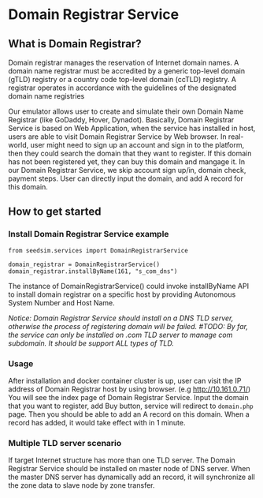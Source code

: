 
# Domain Registrar Service

## What is Domain Registrar?

Domain registrar manages the reservation of Internet domain names. A domain name registrar must be accredited by a generic top-level domain (gTLD) registry or a country code top-level domain (ccTLD) registry. A registrar operates in accordance with the guidelines of the designated domain name registries

Our emulator allows user to create and simulate their own Domain Name Registrar (like GoDaddy, Hover, Dynadot). Basically, Domain Registrar Service is based on Web Application, when the service has installed in host, users are able to visit Domain Registrar Service by Web browser. In real-world, user might need to sign up an account and sign in to the platform, then they could search the domain that they want to register. If this domain has not been registered yet, they can buy this domain and mangage it. In our Domain Registrar Service, we skip account sign up/in, domain check, payment steps. User can directly input the domain, and add A record for this domain.

## How to get started

### Install Domain Registrar Service example

```
from seedsim.services import DomainRegistrarService

domain_registrar = DomainRegistrarService()
domain_registrar.installByName(161, "s_com_dns")

```

The instance of DomainRegistrarService() could invoke installByName API to install domain registrar on a specific host by providing Autonomous System Number and Host Name.

*Notice: Domain Registrar Service should install on a DNS TLD server, otherwise the process of registering domain will be failed. #TODO: By far, the service can only be installed on .com TLD server to manage com subdomain. It should be support ALL types of TLD.*


### Usage

After installation and docker container cluster is up, user can visit the IP address of Domain Registrar host by using browser. (e.g http://10.161.0.71/) You will see the index page of Domain Registrar Service. Input the domain that you want to register, add Buy button, service will redirect to ```domain.php``` page. Then you should be able to add an A record on this domain. When a record has added, it would take effect with in 1 minute.

### Multiple TLD server scenario

If target Internet structure has more than one TLD server. The Domain Registrar Service should be installed on master node of DNS server. When the master DNS server has dynamically add an record, it will synchronize all the zone data to slave node by zone transfer.

